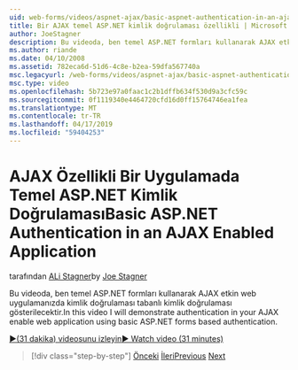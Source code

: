 ```yaml
---
uid: web-forms/videos/aspnet-ajax/basic-aspnet-authentication-in-an-ajax-enabled-application
title: Bir AJAX temel ASP.NET kimlik doğrulaması özellikli | Microsoft Docs
author: JoeStagner
description: Bu videoda, ben temel ASP.NET formları kullanarak AJAX etkin web uygulamanızda kimlik doğrulaması tabanlı kimlik doğrulaması gösterilecektir.
ms.author: riande
ms.date: 04/10/2008
ms.assetid: 782eca6d-51d6-4c8e-b2ea-59dfa567740a
msc.legacyurl: /web-forms/videos/aspnet-ajax/basic-aspnet-authentication-in-an-ajax-enabled-application
msc.type: video
ms.openlocfilehash: 5b723e97a0faac1c2b1dffb634f530d9a3cfc59c
ms.sourcegitcommit: 0f1119340e4464720cfd16d0ff15764746ea1fea
ms.translationtype: MT
ms.contentlocale: tr-TR
ms.lasthandoff: 04/17/2019
ms.locfileid: "59404253"
---
```

# <a name="basic-aspnet-authentication-in-an-ajax-enabled-application"></a><span data-ttu-id="d3b87-103">AJAX Özellikli Bir Uygulamada Temel ASP.NET Kimlik Doğrulaması</span><span class="sxs-lookup"><span data-stu-id="d3b87-103">Basic ASP.NET Authentication in an AJAX Enabled Application</span></span>

<span data-ttu-id="d3b87-104">tarafından [ALi Stagner](https://github.com/JoeStagner)</span><span class="sxs-lookup"><span data-stu-id="d3b87-104">by [Joe Stagner](https://github.com/JoeStagner)</span></span>

<span data-ttu-id="d3b87-105">Bu videoda, ben temel ASP.NET formları kullanarak AJAX etkin web uygulamanızda kimlik doğrulaması tabanlı kimlik doğrulaması gösterilecektir.</span><span class="sxs-lookup"><span data-stu-id="d3b87-105">In this video I will demonstrate authentication in your AJAX enable web application using basic ASP.NET forms based authentication.</span></span>

[<span data-ttu-id="d3b87-106">&#9654;(31 dakika) videosunu izleyin</span><span class="sxs-lookup"><span data-stu-id="d3b87-106">&#9654; Watch video (31 minutes)</span></span>](https://channel9.msdn.com/Blogs/ASP-NET-Site-Videos/basic-aspnet-authentication-in-an-ajax-enabled-application)

> [!div class="step-by-step"]
> <span data-ttu-id="d3b87-107">[Önceki](implement-infinite-data-patterns-in-ajax.md)
> [İleri](how-to-dynamically-change-css-using-the-aspnet-ajax-updatepanel.md)</span><span class="sxs-lookup"><span data-stu-id="d3b87-107">[Previous](implement-infinite-data-patterns-in-ajax.md)
[Next](how-to-dynamically-change-css-using-the-aspnet-ajax-updatepanel.md)</span></span>
